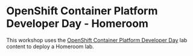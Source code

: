 OpenShift Container Platform Developer Day - Homeroom 
=====================

This workshop uses the [OpenShift Container Platform Developer Day](https://github.com/RedHatWorkshops/openshiftv4-devday) lab content to deploy a Homeroom lab. 
